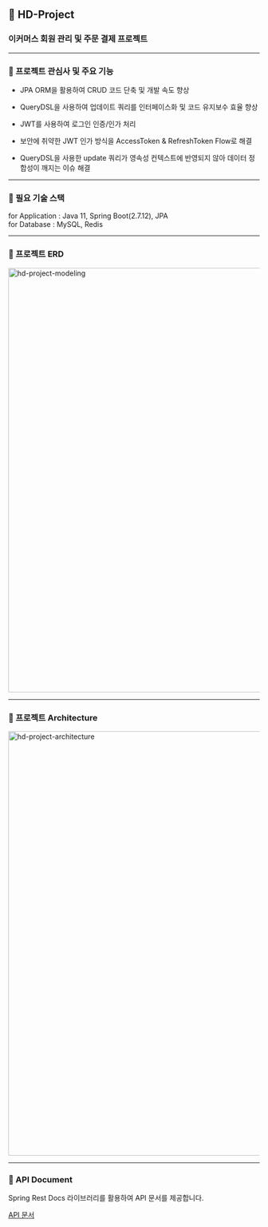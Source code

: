 ## 🍏 HD-Project

### 이커머스 회원 관리 및 주문 결제 프로젝트

--------

### 🌱 프로젝트 관심사 및 주요 기능

- JPA ORM을 활용하여 CRUD 코드 단축 및 개발 속도 향상
- QueryDSL을 사용하여 업데이트 쿼리를 인터페이스화 및 코드 유지보수 효율 향상
- JWT를 사용하여 로그인 인증/인가 처리

- 보안에 취약한 JWT 인가 방식을 AccessToken & RefreshToken Flow로 해결
- QueryDSL을 사용한 update 쿼리가 영속성 컨텍스트에 반영되지 않아 데이터 정합성이 깨지는 이슈 해결

---------

### 🌱 필요 기술 스택

for Application : Java 11, Spring Boot(2.7.12), JPA
<br >
for Database : MySQL, Redis

----------

### 🌱 프로젝트 ERD

<img src="https://i.ibb.co/qR8H5kv/hd-project-modeling.png" alt="hd-project-modeling" width="850" />

----------

### 🌱 프로젝트 Architecture

<img src="https://i.ibb.co/Fn6xcp7/hd-project-architecture.png" alt="hd-project-architecture" width="850" />

----------

### 🌱 API Document

Spring Rest Docs 라이브러리를 활용하여 API 문서를 제공합니다.

[API 문서](http://ec2-3-39-9-21.ap-northeast-2.compute.amazonaws.com:8080/docs/index.html)
